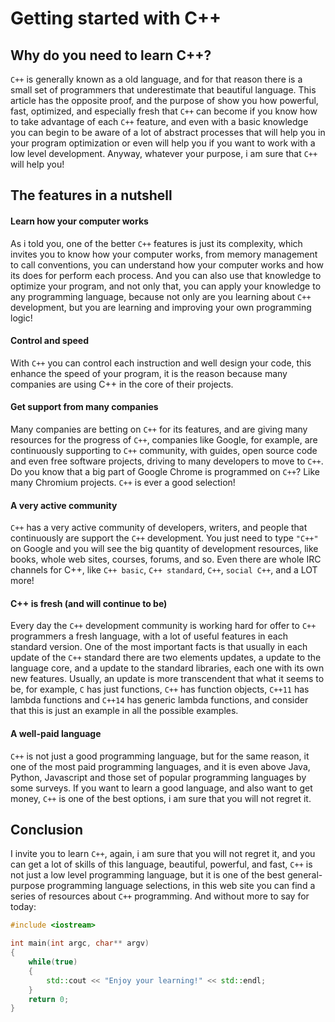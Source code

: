# Getting started with C++
## Why do you need to learn C++?
```C++``` is generally known as a old language, and for that reason there is a small set of programmers that underestimate that beautiful language. This article has the opposite proof, and the purpose of show you how powerful, fast, optimized, and especially fresh that ```C++``` can become if you know how to take advantage of each ```C++``` feature, and even with a basic knowledge you can begin to be aware of a lot of abstract processes that will help you in your program optimization or even will help you if you want to work with a low level development. Anyway, whatever your purpose, i am sure that ```C++``` will help you!
## The features in a nutshell
#### Learn how your computer works
As i told you, one of the better ```C++``` features is just its complexity, which invites you to know how your computer works, from memory management to call conventions, you can understand how your computer works and how its does for perform each process. And you can also use that knowledge to optimize your program, and not only that, you can apply your knowledge to any programming language, because not only are you learning about ```C++``` development, but you are learning and improving your own programming logic!
#### Control and speed
With ```C++``` you can control each instruction and well design your code, this enhance the speed of your program, it is the reason because many companies are using C++ in the core of their projects.
#### Get support from many companies
Many companies are betting on ```C++``` for its features, and are giving many resources for the progress of ```C++```, companies like Google, for example, are continuously supporting to ```C++``` community, with guides, open source code and even free software projects, driving to many developers to move to ```C++```. Do you know that a big part of Google Chrome is programmed on ```C++```? Like many Chromium projects. ```C++``` is ever a good selection!
#### A very active community
```C++``` has a very active community of developers, writers, and people that continuously are support the ```C++``` development. You just need to type ```"C++"``` on Google and you will see the big quantity of development resources, like books, whole web sites, courses, forums, and so. Even there are whole IRC channels for C++, like ```C++ basic```, ```C++ standard```, ```C++```, ```social C++```, and a LOT more!
#### C++ is fresh (and will continue to be)
Every day the ```C++``` development community is working hard for offer to ```C++``` programmers a fresh language, with a lot of useful features in each standard version. One of the most important facts is that usually in each update of the ```C++``` standard there are two elements updates, a update to the language core, and a update to the standard libraries, each one with its own new features. Usually, an update is more transcendent that what it seems to be, for example, ```C``` has just functions, ```C++``` has function objects, ```C++11``` has lambda functions and ```C++14``` has generic lambda functions, and consider that this is just an example in all the possible examples.
#### A well-paid language
```C++``` is not just a good programming language, but for the same reason, it one of the most paid programming languages, and it is even above Java, Python, Javascript and those set of popular programming languages by some surveys. If you want to learn a good language, and also want to get money, ```C++``` is one of the best options, i am sure that you will not regret it.
## Conclusion
I invite you to learn ```C++```, again, i am sure that you will not regret it, and you can get a lot of skills of this language, beautiful, powerful, and fast, ```C++``` is not just a low level programming language, but it is one of the best general-purpose programming language selections, in this web site you can find a series of resources about ```C++``` programming. And without more to say for today:

```c++
#include <iostream>

int main(int argc, char** argv)
{
    while(true)
    {
    	std::cout << "Enjoy your learning!" << std::endl;
    }
	return 0;
}
```

